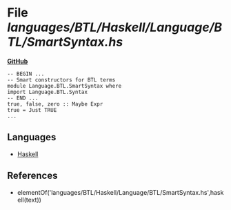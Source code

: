 # File _languages/BTL/Haskell/Language/BTL/SmartSyntax.hs_
**[GitHub](https://github.com/softlang/yas/blob/master/languages/BTL/Haskell/Language/BTL/SmartSyntax.hs)**
```
-- BEGIN ...
-- Smart constructors for BTL terms
module Language.BTL.SmartSyntax where
import Language.BTL.Syntax
-- END ...
true, false, zero :: Maybe Expr
true = Just TRUE
...
```

## Languages
* [Haskell](../languages/Haskell.md)

## References
* elementOf('languages/BTL/Haskell/Language/BTL/SmartSyntax.hs',haskell(text))
